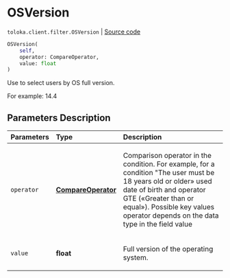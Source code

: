 # OSVersion
`toloka.client.filter.OSVersion` | [Source code](https://github.com/Toloka/toloka-kit/blob/v0.1.24/src/client/filter.py#L501)

```python
OSVersion(
    self,
    operator: CompareOperator,
    value: float
)
```

Use to select users by OS full version.


For example: 14.4

## Parameters Description

| Parameters | Type | Description |
| :----------| :----| :-----------|
`operator`|**[CompareOperator](toloka.client.primitives.operators.CompareOperator.md)**|<p>Comparison operator in the condition. For example, for a condition &quot;The user must be 18 years old or older» used date of birth and operator GTE («Greater than or equal»). Possible key values operator depends on the data type in the field value</p>
`value`|**float**|<p>Full version of the operating system.</p>
